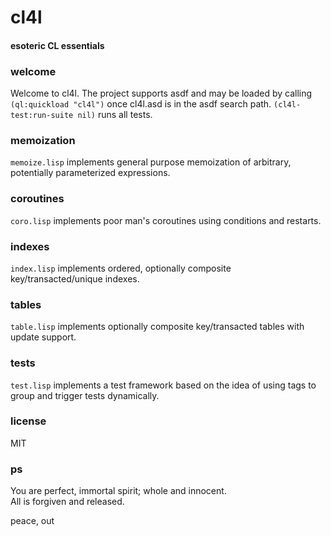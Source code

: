 # cl4l
#### esoteric CL essentials

### welcome
Welcome to cl4l. The project supports asdf and may be loaded by calling ```(ql:quickload "cl4l")``` once cl4l.asd is in the asdf search path. ```(cl4l-test:run-suite nil)``` runs all tests.

### memoization
```memoize.lisp``` implements general purpose memoization of arbitrary, potentially parameterized expressions.

### coroutines
```coro.lisp``` implements poor man's coroutines using conditions and restarts.

### indexes
```index.lisp``` implements ordered, optionally composite key/transacted/unique indexes.

### tables
```table.lisp``` implements optionally composite key/transacted tables with update support.

### tests
```test.lisp``` implements a test framework based on the idea of using tags to group and trigger tests dynamically.

### license
MIT

### ps
You are perfect, immortal spirit; whole and innocent.<br/>
All is forgiven and released.

peace, out<br/>
